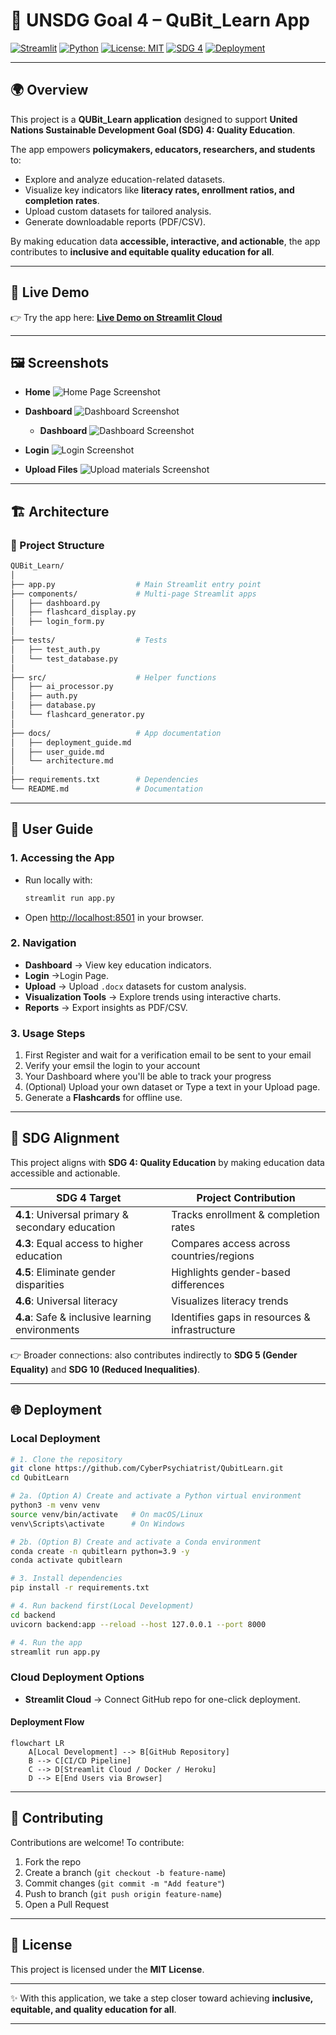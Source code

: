 # 📘 UNSDG Goal 4 – QuBit_Learn App

[![Streamlit](https://img.shields.io/badge/Built%20with-Streamlit-FF4B4B?logo=streamlit\&logoColor=white)](https://streamlit.io/)
[![Python](https://img.shields.io/badge/Python-3.9%2B-blue?logo=python\&logoColor=white)](https://www.python.org/)
[![License: MIT](https://img.shields.io/badge/License-MIT-green.svg)](LICENSE)
[![SDG 4](https://img.shields.io/badge/UNSDG%204-Quality%20Education-orange)](https://sdgs.un.org/goals/goal4)
[![Deployment](https://img.shields.io/badge/Deployed%20on-Streamlit%20Cloud-brightgreen?logo=streamlit)](#-deployment)

---

## 🌍 Overview

This project is a **QUBit\_Learn application** designed to support **United Nations Sustainable Development Goal (SDG) 4: Quality Education**.

The app empowers **policymakers, educators, researchers, and students** to:

* Explore and analyze education-related datasets.
* Visualize key indicators like **literacy rates, enrollment ratios, and completion rates**.
* Upload custom datasets for tailored analysis.
* Generate downloadable reports (PDF/CSV).

By making education data **accessible, interactive, and actionable**, the app contributes to **inclusive and equitable quality education for all**.

---

## 🚀 Live Demo

👉 Try the app here: [**Live Demo on Streamlit Cloud**](https://qubitlearn-kxebpovzf9cxzaruz2xktu.streamlit.app/)

---

## 🖼️ Screenshots

* **Home**
  ![Home Page Screenshot](assets/home.png)

* **Dashboard**
  ![Dashboard Screenshot](assets/dashboard.png)

  * **Dashboard**
  ![Dashboard Screenshot](assets/dashboard2.png)

* **Login**
  ![Login Screenshot](assets/login.png)

* **Upload Files**
  ![Upload materials Screenshot](assets/Upload.png)


---

## 🏗️ Architecture

### 🔹 Project Structure

```bash
QUBit_Learn/
│
├── app.py                  # Main Streamlit entry point
├── components/             # Multi-page Streamlit apps
│   ├── dashboard.py
│   ├── flashcard_display.py
│   ├── login_form.py
│
├── tests/                  # Tests
│   ├── test_auth.py
│   └── test_database.py
│
├── src/                    # Helper functions
│   ├── ai_processor.py
│   ├── auth.py
│   ├── database.py
│   └── flashcard_generator.py
│
├── docs/                   # App documentation
│   ├── deployment_guide.md
│   ├── user_guide.md
│   └── architecture.md
│
├── requirements.txt        # Dependencies
└── README.md               # Documentation
```

---

## 📖 User Guide

### 1. Accessing the App

* Run locally with:

  ```bash
  streamlit run app.py
  ```
* Open [http://localhost:8501](http://localhost:8501) in your browser.

### 2. Navigation

* **Dashboard** → View key education indicators.
* **Login** →Login Page.
* **Upload** → Upload `.docx` datasets for custom analysis.
* **Visualization Tools** → Explore trends using interactive charts.
* **Reports** → Export insights as PDF/CSV.

### 3. Usage Steps

1. First Register and wait for a verification email to be sent to your email
2. Verify your emsil the login to your account
3. Your Dashboard where you'll be able to track your progress
4. (Optional) Upload your own dataset or Type a text in your Upload page.
5. Generate a **Flashcards** for offline use.

---

## 🎯 SDG Alignment

This project aligns with **SDG 4: Quality Education** by making education data accessible and actionable.

| **SDG 4 Target**                                 | **Project Contribution**                      |
| ------------------------------------------------ | --------------------------------------------- |
| **4.1**: Universal primary & secondary education | Tracks enrollment & completion rates          |
| **4.3**: Equal access to higher education        | Compares access across countries/regions      |
| **4.5**: Eliminate gender disparities            | Highlights gender-based differences           |
| **4.6**: Universal literacy                      | Visualizes literacy trends                    |
| **4.a**: Safe & inclusive learning environments  | Identifies gaps in resources & infrastructure |

👉 Broader connections: also contributes indirectly to **SDG 5 (Gender Equality)** and **SDG 10 (Reduced Inequalities)**.

---

## 🌐 Deployment

### Local Deployment

```bash
# 1. Clone the repository
git clone https://github.com/CyberPsychiatrist/QubitLearn.git
cd QubitLearn

# 2a. (Option A) Create and activate a Python virtual environment
python3 -m venv venv
source venv/bin/activate   # On macOS/Linux
venv\Scripts\activate      # On Windows

# 2b. (Option B) Create and activate a Conda environment
conda create -n qubitlearn python=3.9 -y
conda activate qubitlearn

# 3. Install dependencies
pip install -r requirements.txt

# 4. Run backend first(Local Development)
cd backend
uvicorn backend:app --reload --host 127.0.0.1 --port 8000

# 4. Run the app
streamlit run app.py
```

### Cloud Deployment Options

* **Streamlit Cloud** → Connect GitHub repo for one-click deployment.

#### Deployment Flow

```mermaid
flowchart LR
    A[Local Development] --> B[GitHub Repository]
    B --> C[CI/CD Pipeline]
    C --> D[Streamlit Cloud / Docker / Heroku]
    D --> E[End Users via Browser]
```

---

## 🤝 Contributing

Contributions are welcome! To contribute:

1. Fork the repo
2. Create a branch (`git checkout -b feature-name`)
3. Commit changes (`git commit -m "Add feature"`)
4. Push to branch (`git push origin feature-name`)
5. Open a Pull Request

---

## 📜 License

This project is licensed under the **MIT License**.

---

✨ With this application, we take a step closer toward achieving **inclusive, equitable, and quality education for all**.

---
